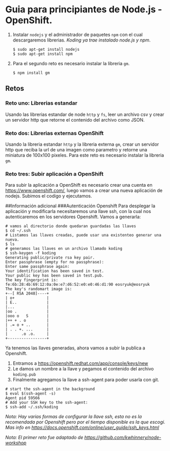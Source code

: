 # Guia para principiantes de Node.js - OpenShift.



1. Instalar `nodejs` y el administrador de paquetes `npm` con el cual descargaremos librerias. *Koding ya trae instalado node.js y npm*.  

    ```
	$ sudo apt-get install nodejs  
	$ sudo apt-get install npm
	```
2. Para el segundo reto es necesario instalar la libreria `gm`.  
    ```
	$ npm install gm
    ```  
    
## Retos

### Reto uno: Librerias estandar
Usando las librerias estandar de node `http` y `fs`, leer un archivo csv y crear un servidor http que retorne el contenido del archivo como JSON.

### Reto dos: Librerias externas OpenShift
Usando la libreria estandar `http` y la libreria externa `gm`, crear un servidor http que reciba la url de una imagen como parametro y retorne una miniatura de 100x100 pixeles. Para este reto es necesario instalar la libreria `gm`.

### Reto tres: Subir aplicación a OpenShift
Para subir la aplicación a OpenShift es necesario crear una cuenta en https://www.openshift.com/, luego vamos a crear una nueva aplicación de nodejs.
Subimos el codigo y ejecutamos.

##Información adicional
###Autenticación Openshift
Para desplegar la aplicación y modificarla necesitaremos una llave ssh, con la cual nos autenticaremos en los servidores Openshift. Vamos a generarla:
```
# vamos al directorio donde quedaran guardadas las llaves
$ cd ~/.ssh
# Listamos las llaves creadas, puede usar una existenteo generar una nueva.
$ ls
# generamos las llaves en un archivo llamado koding
$ ssh-keygen -f koding
Generating public/private rsa key pair.
Enter passphrase (empty for no passphrase):
Enter same passphrase again:
Your identification has been saved in test.
Your public key has been saved in test.pub.
The key fingerprint is:
fe:6b:28:4b:69:12:0a:0e:e7:d6:52:e0:e0:46:d1:90 eosryuk@eosryuk
The key's randomart image is:
+--[ RSA 2048]----+
| o+              |
| E..             |
|...              |
|oo .             |
|ooo o   S        |
|++ + . o         |
| .= o + ..       |
| . . +. ...      |
|      .o .o.     |
+-----------------+

```

Ya tenemos las llaves generadas, ahora vamos a subir la publica a Openshift.

1. Entramos a https://openshift.redhat.com/app/console/keys/new
2. Le damos un nombre a la llave y pegamos el contenido del archivo `koding.pub`
3. Finalmente agregamos la llave a ssh-agent para poder usarla con git.


```
# start the ssh-agent in the background
$ eval $(ssh-agent -s)
Agent pid 59566
# Add your SSH key to the ssh-agent:
$ ssh-add ~/.ssh/koding
```
*Nota: Hay varias formas de configurar la llave ssh, esta no es la recomendada por Openshift pero por el tiempo disponible es la que escogi. Mas info en https://docs.openshift.com/online/user_guide/ssh_keys.html*

*Nota: El primer reto fue adaptado de https://github.com/kwhinnery/node-workshop*